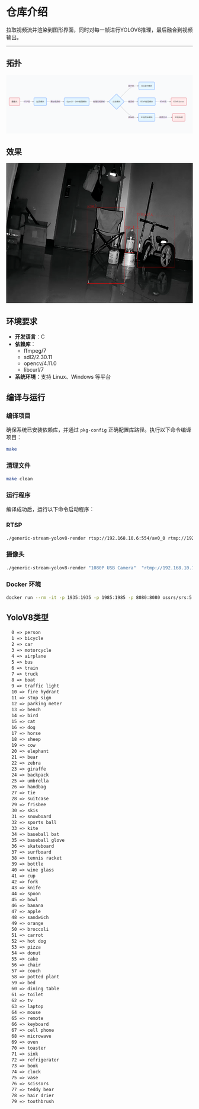 # 仓库介绍

拉取视频流并渲染到图形界面，同时对每一帧进行YOLOV8推理，最后融合到视频输出。

---

## 拓扑
![2](image/1739374151379.png)

## 效果
![1](image/1739373972986.png)

## 环境要求

- **开发语言**：C
- **依赖库**：
    - ffmpeg/7
    - sdl2/2.30.11
    - opencv/4.11.0
    - libcurl/7
- **系统环境**：支持 Linux、Windows 等平台

## 编译与运行

### 编译项目

确保系统已安装依赖库，并通过 `pkg-config` 正确配置库路径。执行以下命令编译项目：

```bash
make
```

### 清理文件

```bash
make clean
```

### 运行程序

编译成功后，运行以下命令启动程序：

### RTSP

```bash
./generic-stream-yolov8-render rtsp://192.168.10.6:554/av0_0 rtmp://192.168.10.5:1935/live/tlive001
```

### 摄像头
```sh
./generic-stream-yolov8-render "1080P USB Camera"  "rtmp://192.168.10.7:1935/live/tlive001"
```

### Docker 环境
```sh
docker run --rm -it -p 1935:1935 -p 1985:1985 -p 8080:8080 ossrs/srs:5
```

## YoloV8类型
```
  0 => person
  1 => bicycle
  2 => car
  3 => motorcycle
  4 => airplane
  5 => bus
  6 => train
  7 => truck
  8 => boat
  9 => traffic light
  10 => fire hydrant
  11 => stop sign
  12 => parking meter
  13 => bench
  14 => bird
  15 => cat
  16 => dog
  17 => horse
  18 => sheep
  19 => cow
  20 => elephant
  21 => bear
  22 => zebra
  23 => giraffe
  24 => backpack
  25 => umbrella
  26 => handbag
  27 => tie
  28 => suitcase
  29 => frisbee
  30 => skis
  31 => snowboard
  32 => sports ball
  33 => kite
  34 => baseball bat
  35 => baseball glove
  36 => skateboard
  37 => surfboard
  38 => tennis racket
  39 => bottle
  40 => wine glass
  41 => cup
  42 => fork
  43 => knife
  44 => spoon
  45 => bowl
  46 => banana
  47 => apple
  48 => sandwich
  49 => orange
  50 => broccoli
  51 => carrot
  52 => hot dog
  53 => pizza
  54 => donut
  55 => cake
  56 => chair
  57 => couch
  58 => potted plant
  59 => bed
  60 => dining table
  61 => toilet
  62 => tv
  63 => laptop
  64 => mouse
  65 => remote
  66 => keyboard
  67 => cell phone
  68 => microwave
  69 => oven
  70 => toaster
  71 => sink
  72 => refrigerator
  73 => book
  74 => clock
  75 => vase
  76 => scissors
  77 => teddy bear
  78 => hair drier
  79 => toothbrush
```